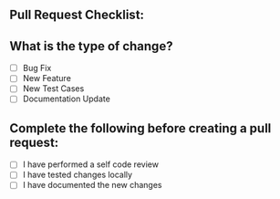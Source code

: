 ## Pull Request Checklist:

## What is the type of change?
  - [ ] Bug Fix
  - [ ] New Feature
  - [ ] New Test Cases
  - [ ] Documentation Update

## Complete the following before creating a pull request:
  - [ ] I have performed a self code review
  - [ ] I have tested changes locally
  - [ ] I have documented the new changes
